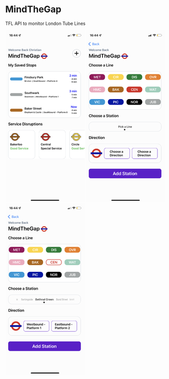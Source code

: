 # MindTheGap
 TFL API to monitor London Tube Lines

<img src="https://github.com/jesusrafaelchris/MindTheGap/blob/main/MTG1.PNG" width="250"> <img src="https://github.com/jesusrafaelchris/MindTheGap/blob/main/MTG2.PNG" width="250"> <img src="https://github.com/jesusrafaelchris/MindTheGap/blob/main/MTG3.PNG" width="250">

